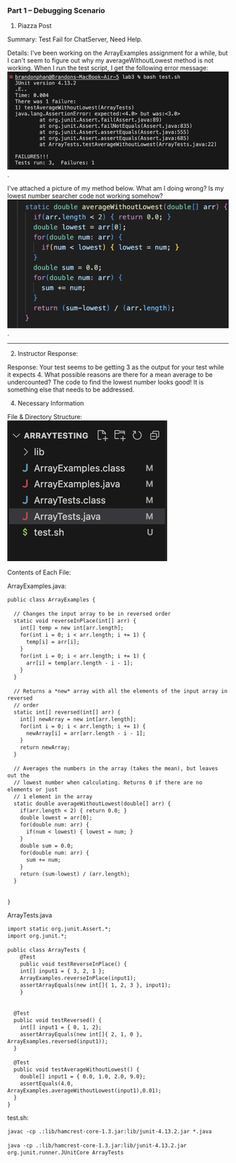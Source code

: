 ### Part 1 – Debugging Scenario

1. Piazza Post

Summary: Test Fail for ChatServer, Need Help.

Details: I've been working on the ArrayExamples assignment for a while, but I can't seem to figure out why my averageWithoutLowest method is not working. 
When I run the test script, I get the following error message: ![image](student-symptom-report.png). 

I've attached a picture of my method below. What am I doing wrong? Is my lowest number searcher code not working somehow? ![image](buggy-code.png).

---

2. Instructor Response:

Response: Your test seems to be getting 3 as the output for your test while it expects 4. What possible reasons are there for a mean average to be undercounted? The code to find the lowest number looks good! It is something else that needs to be addressed. 






4. Necessary Information

File & Directory Structure: ![image](file+directory_structure.png)

Contents of Each File:

ArrayExamples.java:

```
public class ArrayExamples {

  // Changes the input array to be in reversed order
  static void reverseInPlace(int[] arr) {
    int[] temp = new int[arr.length];
    for(int i = 0; i < arr.length; i += 1) {
      temp[i] = arr[i];
    }
    for(int i = 0; i < arr.length; i += 1) {
      arr[i] = temp[arr.length - i - 1];
    }
  }

  // Returns a *new* array with all the elements of the input array in reversed
  // order
  static int[] reversed(int[] arr) {
    int[] newArray = new int[arr.length];
    for(int i = 0; i < arr.length; i += 1) {
      newArray[i] = arr[arr.length - i - 1];
    }
    return newArray;
  }

  // Averages the numbers in the array (takes the mean), but leaves out the
  // lowest number when calculating. Returns 0 if there are no elements or just
  // 1 element in the array
  static double averageWithoutLowest(double[] arr) {
    if(arr.length < 2) { return 0.0; }
    double lowest = arr[0];
    for(double num: arr) {
      if(num < lowest) { lowest = num; }
    }
    double sum = 0.0;
    for(double num: arr) {
      sum += num;
    }
    return (sum-lowest) / (arr.length);
  }


}
```

ArrayTests.java

```
import static org.junit.Assert.*;
import org.junit.*;

public class ArrayTests {
	@Test 
	public void testReverseInPlace() {
    int[] input1 = { 3, 2, 1 };
    ArrayExamples.reverseInPlace(input1);
    assertArrayEquals(new int[]{ 1, 2, 3 }, input1);
	}


  @Test
  public void testReversed() {
    int[] input1 = { 0, 1, 2};
    assertArrayEquals(new int[]{ 2, 1, 0 }, ArrayExamples.reversed(input1));
  }

  @Test
  public void testAverageWithoutLowest() {
    double[] input1 = { 0.0, 1.0, 2.0, 9.0};
    assertEquals(4.0, ArrayExamples.averageWithoutLowest(input1),0.01);
  }
}
```

test.sh:

```
javac -cp .:lib/hamcrest-core-1.3.jar:lib/junit-4.13.2.jar *.java

java -cp .:lib/hamcrest-core-1.3.jar:lib/junit-4.13.2.jar org.junit.runner.JUnitCore ArrayTests
```
